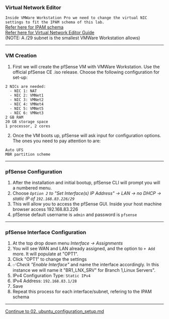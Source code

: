 ### Virtual Network Editor
`Inside VMWare Workstation Pro we need to change the virtual NIC settings to fit the IPAM schema of this lab.`  
[Refer here for IPAM schema](https://github.com/nickbruggen90/LabsVol8021Q/blob/main/Project%201.0%3A%20pfSense%20%2B%20NetOps%20Foundation/IPAM%20Schema.md)  
[Refer here for Virtual Network Editor Guide](https://github.com/nickbruggen90/LabsVol8021Q/blob/main/Project%201.0%3A%20pfSense%20%2B%20NetOps%20Foundation/00.%20vmware_workstationpro_initial.md)  
(NOTE: A /29 subnet is the smallest VMWare Workstation allows)

---

### VM Creation
1. First we will create the pfSense VM with VMWare Workstation. Use the official pfSense CE .iso release. Choose the following configuration for set-up:
```
2 NICs are needed:
  - NIC 1: NAT
  - NIC 2: VMNet1
  - NIC 3: VMNet2
  - NIC 4: VMNet4
  - NIC 5: VMNet5
  - NIC 6: VMNet3
2 GB RAM
20 GB storage space
1 processor, 2 cores
```
2. Once the VM boots up, pfSense will ask input for configuration options. The ones you need to pay attention to are:
```
Auto UFS
MBR partition scheme
```

---

### pfSense Configuration
1. After the installation and initial bootup, pfSense CLI will prompt you will a numbered menu.
2. Choose *`Option 2` to "Set Interface(s) IP Address" → LAN → no DHCP → static IP of `192.168.83.226/29`*
3. This will allow you to access the pfSense GUI. Inside your host machine browser access 192.168.83.226
4. pfSense default username is `admin` and password is `pfsense`

---

### pfSense Interface Configuration
1. At the top drop down menu *Interface → Assignments*
2. You will see WAN and LAN already assigned, and the option to `+ Add` more. It will populate at "OPT1".
3. Click "OPT1" to change the settings
4. ✅*Check "Enable Interface"* and name the interface accordingly. In this instance we will name it "BR1_LNX_SRV" for Branch 1,Linux Servers".
5. IPv4 Configuration Type: `Static IPv4`
6. IPv4 Address: `192.168.83.1/28`
7. Save
8. Repeat this process for each interface/subnet, refering to the IPAM schema

---
[Continue to 02. ubuntu_configuration_setup.md](https://github.com/nickbruggen90/LabsVol8021Q/blob/main/Project%201.0%3A%20pfSense%20%2B%20NetOps%20Foundation/02.%20ubuntu_configuration_setup.md)


